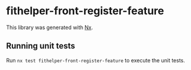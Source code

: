 # fithelper-front-register-feature

This library was generated with [Nx](https://nx.dev).

## Running unit tests

Run `nx test fithelper-front-register-feature` to execute the unit tests.
